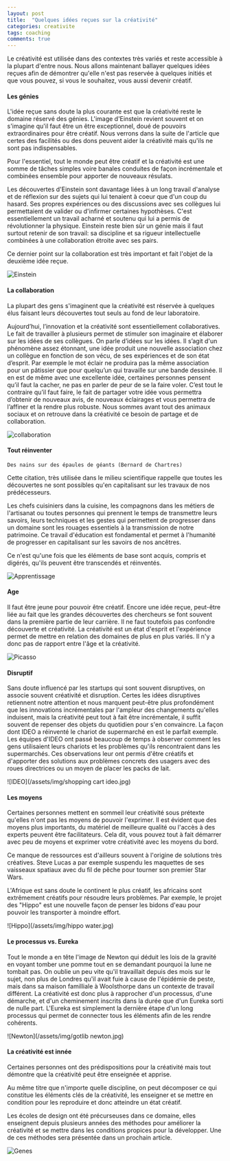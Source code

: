 ```yaml
---
layout: post
title:  "Quelques idées reçues sur la créativité"
categories: creativite
tags: coaching
comments: true
---
```


Le créativité est utilisée dans des contextes très variés et reste accessible à la plupart d'entre nous. Nous allons maintenant ballayer quelques idées reçues afin de démontrer qu'elle n'est pas reservée à quelques initiés et que vous pouvez, si vous le souhaitez, vous aussi devenir créatif.

#### Les génies
L'idée reçue sans doute la plus courante est que la créativité reste le domaine réservé des génies. L'image d'Einstein revient souvent et on s'imagine qu'il faut être un être exceptionnel, doué de pouvoirs extraordinaires pour être créatif.
Nous verrons dans la suite de l'article que certes des facilités ou des dons peuvent aider la créativité mais qu'ils ne sont pas indispensables.

Pour l'essentiel, tout le monde peut être créatif et la créativité est une somme de tâches simples voire banales conduites de façon incrémentale et combinées ensemble pour apporter de nouveaux résulats.

Les découvertes d'Einstein sont davantage liées à un long travail d'analyse et de réflexion sur des sujets qui lui tenaient à coeur que d'un coup du hasard. Ses propres expériences ou des discussions avec ses collègues lui permettaient de valider ou d'infirmer certaines hypothèses. C'est essentiellement un travail acharné et soutenu qui lui a permis de révolutionner la physique.
Einstein reste bien sûr un génie mais il faut surtout retenir de son travail: sa discipline et sa rigueur intellectuelle combinées à une collaboration étroite avec ses pairs.

Ce dernier point sur la collaboration est très important et fait l'objet de la deuxième idée reçue.

![Einstein](/assets/img/einstein.jpg)

#### La collaboration

La plupart des gens s'imaginent que la créativité est réservée à quelques élus faisant leurs découvertes tout seuls au fond de leur laboratoire.

Aujourd’hui, l’innovation et la créativité sont essentiellement collaboratives. Le fait de travailler à plusieurs permet de stimuler son imaginaire et élaborer sur les idées de ses collègues.
On parle d’idées sur les idées. Il s’agit d'un phénomène assez étonnant, une idée produit une nouvelle association chez un collègue en fonction de son vécu, de ses expériences et de son état d’esprit. Par exemple le mot éclair ne produira pas la même association pour un pâtissier que pour quelqu’un qui travaille sur une bande dessinée.
Il en est de même avec une excellente idée, certaines personnes pensent qu’il faut la cacher, ne pas en parler de peur de se la faire voler. C’est tout le contraire qu’il faut faire, le fait de partager votre idée vous permettra d’obtenir de nouveaux avis, de nouveaux éclairages et vous permettra de l’affiner et la rendre plus robuste.
Nous sommes avant tout des animaux sociaux et on retrouve dans la créativité ce besoin de partage et de collaboration.

![collaboration](/assets/img/open-collaboration-space.jpg)


#### Tout réinventer

```
Des nains sur des épaules de géants (Bernard de Chartres)
```

Cette citation, très utilisée dans le milieu scientifique rappelle que toutes les découvertes ne sont possibles qu'en capitalisant sur les travaux de nos prédécesseurs.

Les chefs cuisiniers dans la cuisine, les compagnons dans les métiers de l'artisanat ou toutes personnes qui prennent le temps de transmettre leurs savoirs, leurs techniques et les gestes qui permettent de progresser dans un domaine sont les rouages essentiels à la transmission de notre patrimoine. Ce travail d'éducation est fondamental et permet à l'humanité de progresser en capitalisant sur les savoirs de nos ancêtres.

Ce n'est qu'une fois que les éléments de base sont acquis, compris et digérés, qu'ils peuvent être transcendés et réinventés.

![Apprentissage](/assets/img/sculture.png)

#### Age
Il faut être jeune pour pouvoir être créatif. Encore une idée reçue, peut-être liée au fait que les grandes découvertes des chercheurs se font souvent dans la première partie de leur carrière.
Il ne faut toutefois pas confondre découverte et créativité. La créativité est un état d'esprit et l'expérience permet de mettre en relation des domaines de plus en plus variés. Il n'y a donc pas de rapport entre l'âge et la créativité.

![Picasso](/assets/img/picasso.jpg)

#### Disruptif
Sans doute influencé par les startups qui sont souvent disruptives, on associe souvent créativité et disruption. Certes les idées disruptives retiennent notre attention et nous marquent peut-être plus profondément que les innovations incrémentales par l'ampleur des changements qu'elles induisent, mais la créativité peut tout à fait être incrémentale, il suffit souvent de repenser des objets du quotidien pour s'en convaincre.
La façon dont IDEO a réinventé le chariot de supermarché en est le parfait exemple. Les équipes d'IDEO ont passé beaucoup de temps à observer comment les gens utilisaient leurs chariots et les problèmes qu'ils rencontraient dans les supermarchés. Ces observations leur ont permis d'être créatifs et d'apporter des solutions aux problèmes concrets des usagers avec des roues directrices ou un moyen de placer les packs de lait.

![IDEO](/assets/img/shopping cart ideo.jpg)

#### Les moyens
Certaines personnes mettent en sommeil leur créativité sous prétexte qu'elles n'ont pas les moyens de pouvoir l'exprimer.
Il est évident que des moyens plus importants, du matériel de meilleure qualité ou l'accès à des experts peuvent être facilitateurs. Cela dit, vous pouvez tout à fait démarrer avec peu de moyens et exprimer votre créativité avec les moyens du bord.

Ce manque de ressources est d'ailleurs souvent à l'origine de solutions très créatives.
Steve Lucas a par exemple suspendu les maquettes de ses vaisseaux spatiaux avec du fil de pêche pour tourner son premier Star Wars.

L'Afrique est sans doute le continent le plus créatif, les africains sont extrêmement créatifs pour résoudre leurs problèmes. Par exemple, le projet des "Hippo" est une nouvelle façon de penser les bidons d'eau pour pouvoir les transporter à moindre effort.

![Hippo](/assets/img/hippo water.jpg)


#### Le processus vs. Eureka
Tout le monde a en tête l'image de Newton qui déduit les lois de la gravité en voyant tomber une pomme tout en se demandant pourquoi la lune ne tombait pas.
On oublie un peu vite qu'il travaillait depuis des mois sur le sujet, non plus de Londres qu'il avait fuie à cause de l'épidémie de peste, mais dans sa maison familliale à Woolsthorpe dans un contexte de travail différent. La créativité est donc plus à rapprocher d'un processus, d'une démarche, et d'un cheminement inscrits dans la durée que d'un Eureka sorti de nulle part.
L'Eureka est simplement la dernière étape d'un long processus qui permet de connecter tous les éléments afin de les rendre cohérents.

![Newton](/assets/img/gotlib newton.jpg)

#### La créativité est innée
Certaines personnes ont des prédispositions pour la créativité mais tout démontre que la créativité peut être enseignée et apprise.

Au même titre que n'importe quelle discipline, on peut décomposer ce qui constitue les éléments clés de la créativité, les enseigner et se mettre en condition pour les reproduire et donc atteindre un état créatif.

Les écoles de design ont été précurseuses dans ce domaine, elles enseignent depuis plusieurs années des méthodes pour améliorer la créativité et se mettre dans les conditions propices pour la développer. Une de ces méthodes sera présentée dans un prochain article.

![Genes](/assets/img/genes.jpg)
